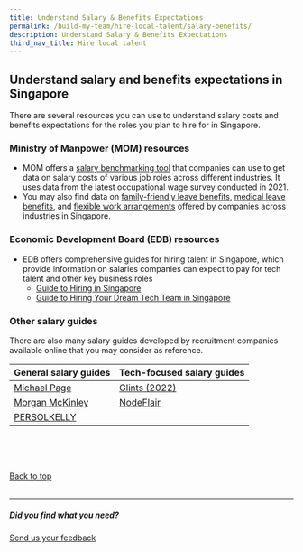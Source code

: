 ```yaml
---
title: Understand Salary & Benefits Expectations
permalink: /build-my-team/hire-local-talent/salary-benefits/
description: Understand Salary & Benefits Expectations
third_nav_title: Hire local talent
---
```

## Understand salary and benefits expectations in Singapore

There are several resources you can use to understand salary costs and benefits expectations for the roles you plan to hire for in Singapore.

### Ministry of Manpower (MOM) resources
* MOM offers a [salary benchmarking tool](https://stats.mom.gov.sg/bt/Pages/salary-comparison-general-for-employer.aspx) that companies can use to get data on salary costs of various job roles across different industries. It uses data from the latest occupational wage survey conducted in 2021.
* You may also find data on [family-friendly leave benefits](https://stats.mom.gov.sg/bt/Pages/family-friendly-leave-benefits-general.aspx), [medical leave benefits](https://stats.mom.gov.sg/bt/Pages/medical-leave-general.aspx), and [flexible work arrangements](https://stats.mom.gov.sg/bt/Pages/flexible-work-arrangement-general.aspx) offered by companies across industries in Singapore.

### Economic Development Board (EDB) resources
* EDB offers comprehensive guides for hiring talent in Singapore, which provide information on salaries companies can expect to pay for tech talent and other key business roles
	* [Guide to Hiring in Singapore](https://www.edb.gov.sg/en/setting-up-in-singapore/business-guides/guide-to-hiring-in-singapore.html)
	* [Guide to Hiring Your Dream Tech Team in Singapore](https://www.edb.gov.sg/en/setting-up-in-singapore/business-guides/guide-to-hiring-your-dream-tech-team-in-singapore.html)

### Other salary guides
There are also many salary guides developed by recruitment companies available online that you may consider as reference. 


| General salary guides | Tech-focused salary guides |
| -------- | -------- |
| [Michael Page](https://www.michaelpage.com.sg/salary-guide)     | [Glints (2022)](https://employers.glints.sg/ebooks/singapore-salary-guide-2022/)     |
| [Morgan McKinley](https://www.morganmckinley.com/sg/salary-guide)     | [NodeFlair ](https://nodeflair.com/salaries/report-2023?utm_medium=button&amp;utm_campaign=hero_banner&amp;utm_source=nodeflair_salaries)    |
| [PERSOLKELLY](https://www.persolkelly.com.sg/page/resources/salary-guides/)     |

<br>
<br>
<br>

[Back to top](#understand-salary-and-benefits-expectations-in-singapore)<br><br>

<hr>

##### Did you find what you need?
[Send us your feedback](https://form.gov.sg/642693623cb98f001239be0d)